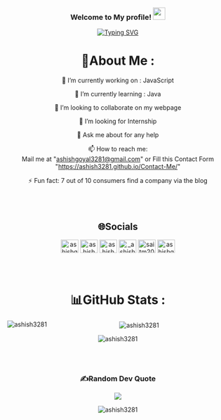 <h3 align="center">
  Welcome to My profile!
  <img src="https://media.giphy.com/media/hvRJCLFzcasrR4ia7z/giphy.gif" width="28">
</h3>

<div align="center">
  <a href="https://git.io/typing-svg"><img src="https://readme-typing-svg.demolab.com?font=Fira+Code&pause=1000&align&center=true&vCenter=true&width=435&lines=Hi%2C+I+am+Ashish+Goyal;Computer+Science+Student;FrontEnd+Developer;Quick+Learner;Open+Source+Contributor" alt="Typing SVG" /></a>
</div>


<div align="center">
  
# 💫About Me :
🔭 I’m currently working on : JavaScript
  
🌱 I’m currently learning : Java

  👯 I’m looking to collaborate on my webpage

  🤔 I’m  looking for Internship

  💬 Ask me about for any help

  📫 How to reach me:  
  Mail me at "ashishgoyal3281@gmail.com" or 
  Fill this Contact Form "https://ashish3281.github.io/Contact-Me/"

⚡ Fun fact: 7 out of 10 consumers find a company via the blog

<br>
  <br>
  
## 🌐Socials
<p align="center">
<a href="https://twitter.com/ashishg84629445" target="blank"><img align="center" src="https://raw.githubusercontent.com/rahuldkjain/github-profile-readme-generator/master/src/images/icons/Social/twitter.svg" alt="ashishg84629445" height="30" width="40" /></a>
<a href="https://linkedin.com/in/ashish goyal" target="blank"><img align="center" src="https://raw.githubusercontent.com/rahuldkjain/github-profile-readme-generator/master/src/images/icons/Social/linked-in-alt.svg" alt="ashish goyal" height="30" width="40" /></a>
<a href="https://fb.com/ashish goyal" target="blank"><img align="center" src="https://raw.githubusercontent.com/rahuldkjain/github-profile-readme-generator/master/src/images/icons/Social/facebook.svg" alt="ashish goyal" height="30" width="40" /></a>
<a href="https://instagram.com/_ashish__goyal_" target="blank"><img align="center" src="https://raw.githubusercontent.com/rahuldkjain/github-profile-readme-generator/master/src/images/icons/Social/instagram.svg" alt="_ashish__goyal_" height="30" width="40" /></a>
<a href="https://www.codechef.com/users/saitm206010" target="blank"><img align="center" src="https://cdn.jsdelivr.net/npm/simple-icons@3.1.0/icons/codechef.svg" alt="saitm206010" height="30" width="40" /></a>
<a href="https://www.hackerrank.com/ashishgoyal3281" target="blank"><img align="center" src="https://raw.githubusercontent.com/rahuldkjain/github-profile-readme-generator/master/src/images/icons/Social/hackerrank.svg" alt="ashishgoyal3281" height="30" width="40" /></a>
</p>

  <br>
  <br>
  
# 📊GitHub Stats :
<p><img align="left" src="https://github-readme-stats.vercel.app/api/top-langs?username=ashish3281&show_icons=true&locale=en&layout=compact" alt="ashish3281" /></p>

<p>&nbsp;<img align="center" src="https://github-readme-stats.vercel.app/api?username=ashish3281&show_icons=true&locale=en" alt="ashish3281" /></p>

<p><img align="center" src="https://github-readme-streak-stats.herokuapp.com/?user=ashish3281&" alt="ashish3281" /></p>


<br>
<br>

### ✍️Random Dev Quote
![](https://quotes-github-readme.vercel.app/api?type=horizontal&theme=merko)


<p align="center"> <img src="https://komarev.com/ghpvc/?username=ashish3281&label=Profile%20views&color=0e75b6&style=flat" alt="ashish3281" /> </p>
</div>

